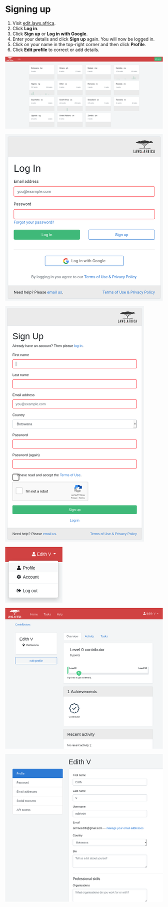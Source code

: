 # Signing up

1. Visit [edit.laws.africa](https://edit.laws.africa).&#x20;
2. Click **Log in**.
3. Click **Sign up** or **Log in with Google**.
4. Enter your details and click **Sign up** again. You will now be logged in.
5. Click on your name in the top-right corner and then click **Profile**.
6. Click **Edit profile** to correct or add details.

![](../.gitbook/assets/image.png)

![](<../.gitbook/assets/image (205) (1) (1).png>)

![](<../.gitbook/assets/image (15).png>)

![](<../.gitbook/assets/image (57).png>)

![](<../.gitbook/assets/image (29).png>)

![](<../.gitbook/assets/image (63).png>)

